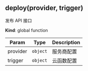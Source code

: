 <a name="deploy"></a>

## deploy(provider, trigger)
发布 API 接口

**Kind**: global function  

| Param | Type | Description |
| --- | --- | --- |
| provider | <code>object</code> | 服务商配置 |
| trigger | <code>object</code> | 云函数配置 |

